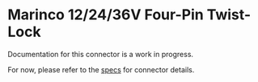 # Marinco 12/24/36V Four-Pin Twist-Lock
Documentation for this connector is a work in progress.

For now, please refer to the [specs](specs.yaml) for connector details.
